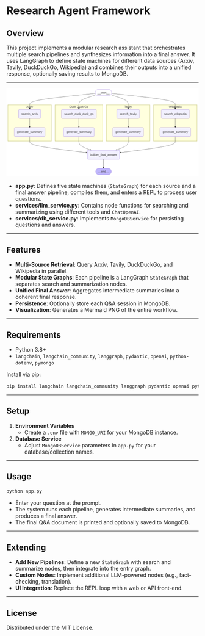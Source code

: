 # Research Agent Framework

## Overview
This project implements a modular research assistant that orchestrates multiple search pipelines and synthesizes information into a final answer. It uses LangGraph to define state machines for different data sources (Arxiv, Tavily, DuckDuckGo, Wikipedia) and combines their outputs into a unified response, optionally saving results to MongoDB.

---

![image](research_project_graph.png)

- **app.py**: Defines five state machines (`StateGraph`) for each source and a final answer pipeline, compiles them, and enters a REPL to process user questions.
- **services/llm_service.py**: Contains node functions for searching and summarizing using different tools and `ChatOpenAI`.
- **services/db_service.py**: Implements `MongoDBService` for persisting questions and answers.

---

## Features
- **Multi-Source Retrieval**: Query Arxiv, Tavily, DuckDuckGo, and Wikipedia in parallel.
- **Modular State Graphs**: Each pipeline is a LangGraph `StateGraph` that separates search and summarization nodes.
- **Unified Final Answer**: Aggregates intermediate summaries into a coherent final response.
- **Persistence**: Optionally store each Q&A session in MongoDB.
- **Visualization**: Generates a Mermaid PNG of the entire workflow.

---

## Requirements
- Python 3.8+
- `langchain`, `langchain_community`, `langgraph`, `pydantic`, `openai`, `python-dotenv`, `pymongo`

Install via pip:
```bash
pip install langchain langchain_community langgraph pydantic openai python-dotenv pymongo
```

---

## Setup
1. **Environment Variables**
   - Create a `.env` file with `MONGO_URI` for your MongoDB instance.
2. **Database Service**
   - Adjust `MongoDBService` parameters in `app.py` for your database/collection names.

---

## Usage
```bash
python app.py
```
- Enter your question at the prompt.
- The system runs each pipeline, generates intermediate summaries, and produces a final answer.
- The final Q&A document is printed and optionally saved to MongoDB.

---

## Extending
- **Add New Pipelines**: Define a new `StateGraph` with search and summarize nodes, then integrate into the entry graph.
- **Custom Nodes**: Implement additional LLM-powered nodes (e.g., fact-checking, translation).
- **UI Integration**: Replace the REPL loop with a web or API front-end.

---

## License
Distributed under the MIT License.


